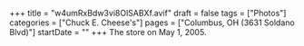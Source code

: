 +++
title = "w4umRxBdw3vi8OlSABXf.avif"
draft = false
tags = ["Photos"]
categories = ["Chuck E. Cheese's"]
pages = ["Columbus, OH (3631 Soldano Blvd)"]
startDate = ""
+++
The store on May 1, 2005.
